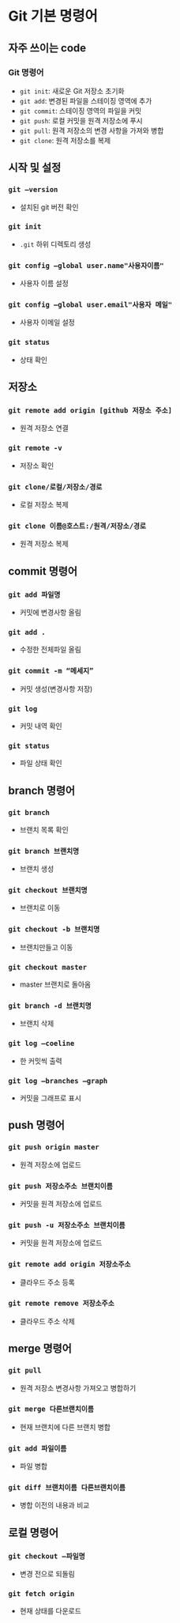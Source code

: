 # Git 기본 명령어

## 자주 쓰이는 code

### Git 명령어

- `git init`: 새로운 Git 저장소 초기화
- `git add`: 변경된 파일을 스테이징 영역에 추가
- `git commit`: 스테이징 영역의 파일을 커밋
- `git push`: 로컬 커밋을 원격 저장소에 푸시
- `git pull`: 원격 저장소의 변경 사항을 가져와 병합
- `git clone`: 원격 저장소를 복제

## 시작 및 설정

### `git —version`

- 설치된 git 버전 확인

### `git init`

- `.git` 하위 디렉토리 생성

### `git config —global user.name"사용자이름"`

- 사용자 이름 설정

### `git config —global user.email"사용자 메일"`

- 사용자 이메일 설정

### `git status`

- 상태 확인

## 저장소

### `git remote add origin [github 저장소 주소]`

- 원격 저장소 연결

### `git remote -v`

- 저장소 확인

### `git clone/로컬/저장소/경로`

- 로컬 저장소 복제

### `git clone 이름@호스트:/원격/저장소/경로`

- 원격 저장소 복제

## commit 명령어

### `git add 파일명`

- 커밋에 변경사항 올림

### `git add .`

- 수정한 전체파일 올림

### `git commit -m “메세지”`

- 커밋 생성(변경사항 저장)

### `git log`

- 커밋 내역 확인

### `git status`

- 파일 상태 확인

## branch 명령어

### `git branch`

- 브랜치 목록 확인

### `git branch 브랜치명`

- 브랜치 생성

### `git checkout 브랜치명`

- 브랜치로 이동

### `git checkout -b 브랜치명`

- 브랜치만들고 이동

### `git checkout master`

- master 브랜치로 돌아옴

### `git branch -d 브랜치명`

- 브랜치 삭제

### `git log —coeline`

- 한 커밋씩 출력

### `git log —branches —graph`

- 커밋을 그래프로 표시

## push 명령어

### `git push origin master`

- 원격 저장소에 업로드

### `git push 저장소주소 브랜치이름`

- 커밋을 원격 저장소에 업로드

### `git push -u 저장소주소 브랜치이름`

- 커밋을 원격 저장소에 업로드

### `git remote add origin 저장소주소`

- 클라우드 주소 등록

### `git remote remove 저장소주소`

- 클라우드 주소 삭제

## merge 명령어

### `git pull`

- 원격 저장소 변경사항 가져오고 병합하기

### `git merge 다른브랜치이름`

- 현재 브랜치에 다른 브랜치 병합

### `git add 파일이름`

- 파일 병합

### `git diff 브랜치이름 다른브랜치이름`

- 병합 이전의 내용과 비교

## 로컬 명령어

### `git checkout —파일명`

- 변경 전으로 되돌림

### `git fetch origin`

- 현재 상태를 다운로드
